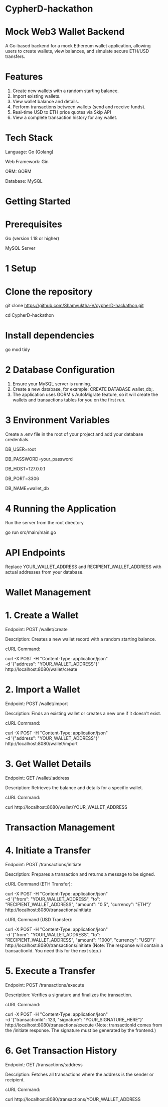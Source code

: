 # CypherD-hackathon

# Mock Web3 Wallet Backend
A Go-based backend for a mock Ethereum wallet application, allowing users to create wallets, view balances, and simulate secure ETH/USD transfers.

#  Features
1) Create new wallets with a random starting balance.
2) Import existing wallets.
3) View wallet balance and details.
4) Perform transactions between wallets (send and receive funds).
5) Real-time USD to ETH price quotes via Skip API
6) View a complete transaction history for any wallet.

# Tech Stack
Language: Go (Golang)

Web Framework: Gin

ORM: GORM

Database: MySQL

# Getting Started

# Prerequisites
Go (version 1.18 or higher)

MySQL Server

# 1 Setup

# Clone the repository 
git clone https://github.com/Shamyuktha-V/cypherD-hackathon.git

cd CypherD-hackathon

# Install dependencies
go mod tidy

# 2 Database Configuration

1) Ensure your MySQL server is running.
2) Create a new database, for example: CREATE DATABASE wallet_db;.
3) The application uses GORM's AutoMigrate feature, so it will create the wallets and transactions tables for you on the first run.

# 3 Environment Variables
Create a .env file in the root of your project and add your database credentials.

DB_USER=root

DB_PASSWORD=your_password

DB_HOST=127.0.0.1

DB_PORT=3306

DB_NAME=wallet_db

# 4 Running the Application
Run the server from the root directory

go run src/main/main.go

# API Endpoints

Replace YOUR_WALLET_ADDRESS and RECIPIENT_WALLET_ADDRESS with actual addresses from your database.

# Wallet Management

# 1. Create a Wallet
Endpoint: POST /wallet/create

Description: Creates a new wallet record with a random starting balance.

cURL Command:

curl -X POST -H "Content-Type: application/json" \
-d '{"address": "YOUR_WALLET_ADDRESS"}' \
http://localhost:8080/wallet/create

# 2. Import a Wallet
Endpoint: POST /wallet/import

Description: Finds an existing wallet or creates a new one if it doesn't exist.

cURL Command:

curl -X POST -H "Content-Type: application/json" \
-d '{"address": "YOUR_WALLET_ADDRESS"}' \
http://localhost:8080/wallet/import

# 3. Get Wallet Details
Endpoint: GET /wallet/:address

Description: Retrieves the balance and details for a specific wallet.

cURL Command:

curl http://localhost:8080/wallet/YOUR_WALLET_ADDRESS

# Transaction Management

# 4. Initiate a Transfer
Endpoint: POST /transactions/initiate

Description: Prepares a transaction and returns a message to be signed.

cURL Command (ETH Transfer):

curl -X POST -H "Content-Type: application/json" \
-d '{"from": "YOUR_WALLET_ADDRESS", "to": "RECIPIENT_WALLET_ADDRESS", "amount": "0.5", "currency": "ETH"}' \
http://localhost:8080/transactions/initiate

cURL Command (USD Transfer):

curl -X POST -H "Content-Type: application/json" \
-d '{"from": "YOUR_WALLET_ADDRESS", "to": "RECIPIENT_WALLET_ADDRESS", "amount": "1000", "currency": "USD"}' \
http://localhost:8080/transactions/initiate
(Note: The response will contain a transactionId. You need this for the next step.)

# 5. Execute a Transfer

Endpoint: POST /transactions/execute

Description: Verifies a signature and finalizes the transaction.

cURL Command:

curl -X POST -H "Content-Type: application/json" \
-d '{"transactionId": 123, "signature": "YOUR_SIGNATURE_HERE"}' \
http://localhost:8080/transactions/execute
(Note: transactionId comes from the /initiate response. The signature must be generated by the frontend.)

# 6. Get Transaction History
   
Endpoint: GET /transactions/:address

Description: Fetches all transactions where the address is the sender or recipient.

cURL Command:

curl http://localhost:8080/transactions/YOUR_WALLET_ADDRESS

